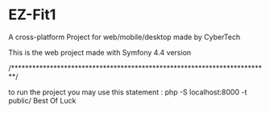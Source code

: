 # EZ-Fit1

          
           
A cross-platform Project for web/mobile/desktop made by CyberTech

This is the web project made with Symfony 4.4 version

/*************************************************************************/

to run the project you may use this statement : php -S localhost:8000 -t public/
Best Of Luck
